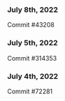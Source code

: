 ### July 8th, 2022

Commit #43208

### July 5th, 2022

Commit #314353


### July 4th, 2022

Commit #72281
